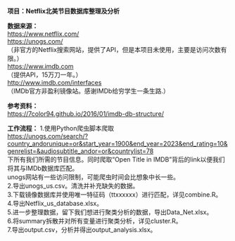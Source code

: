 **项目：Netflix北美节目数据库整理及分析**  

**数据来源：**  
https://www.netflix.com/  
https://unogs.com/  
（非官方的Netflix搜索网站，提供了API，但是本项目未使用，主要是访问次数有限。）  
https://www.imdb.com  
（提供API，15万刀一年。）  
http://www.imdb.com/interfaces  
（IMDb官方非盈利镜像站。感谢IMDb给穷学生一条生路.）  

**参考资料：**  
https://7color94.github.io/2016/01/imdb-db-structure/  

**工作流程：**
1.使用Python爬虫脚本爬取  
https://unogs.com/search/?country_andorunique=or&start_year=1900&end_year=2023&end_rating=10&genrelist=&audiosubtitle_andor=or&countrylist=78  
下所有我们所需的节目信息。同时爬取“Open Title in IMDB”背后的link以便我们将其与IMDb数据库匹配。  
unogs网站有一些访问限制，可能爬虫时间会比想象中长一些。  
2.导出unogs_us.csv。清洗并补充缺失的数据。  
3.下载镜像数据库并使用唯一特征码（ttxxxxxx）进行匹配，详见combine.R。  
4.导出Netflix_us_database.xlsx。  
5.进一步整理数据，留下我们想进行聚类分析的数据，导出Data_Net.xlsx。  
6.将summary拆散并对所有变量进行聚类分析，详见cluster.R。  
7.导出output.csv，分析并得出output_analysis.xlsx。  

